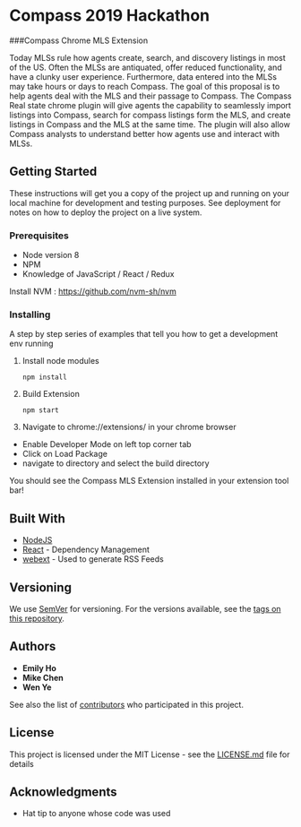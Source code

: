 # Compass 2019 Hackathon 

###Compass Chrome MLS Extension

Today MLSs rule how agents create, search, and discovery listings in most of the US. Often the MLSs are antiquated, offer reduced functionality, and have a clunky user experience. Furthermore, data entered into the MLSs may take hours or days to reach Compass.  The goal of this proposal is to help agents deal with the MLS and their passage to Compass. The Compass Real state chrome plugin will give agents the capability to seamlessly import listings into Compass, search for compass listings form the MLS, and create listings in Compass and the MLS at the same time. The plugin will also allow Compass analysts to understand better how agents use and interact with MLSs.

## Getting Started

These instructions will get you a copy of the project up and running on your local machine for development and testing purposes. See deployment for notes on how to deploy the project on a live system.

### Prerequisites

- Node version 8
- NPM
- Knowledge of JavaScript / React / Redux

Install NVM : https://github.com/nvm-sh/nvm

### Installing

A step by step series of examples that tell you how to get a development env running

1. Install node modules
    ```
    npm install
    ```

2. Build Extension

    ``` 
    npm start
    ```

3. Navigate to chrome://extensions/  in your chrome browser
 - Enable Developer Mode on left top corner tab
 - Click on Load Package
 - navigate to directory and select the build directory
 
 You should see the Compass MLS Extension installed in your extension tool bar!

## Built With

* [NodeJS]() 
* [React](https://maven.apache.org/) - Dependency Management
* [webext](https://github.com/tshaddix/webext-redux/wiki/Introduction) - Used to generate RSS Feeds

## Versioning

We use [SemVer](http://semver.org/) for versioning. For the versions available, see the [tags on this repository](https://github.com/your/project/tags). 

## Authors

* **Emily Ho** 
* **Mike Chen** 
* **Wen Ye** 


See also the list of [contributors](https://github.com/your/project/contributors) who participated in this project.

## License

This project is licensed under the MIT License - see the [LICENSE.md](LICENSE.md) file for details

## Acknowledgments

* Hat tip to anyone whose code was used
